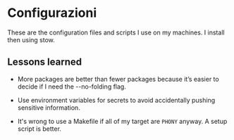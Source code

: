 # Configurazioni

These are the configuration files and scripts I use on my machines. I install then using stow.

## Lessons learned

- More packages are better than fewer packages because it’s easier to decide if I need the --no-folding flag.

- Use environment variables for secrets to avoid accidentally pushing sensitive information.

- It's wrong to use a Makefile if all of my target are `PHONY` anyway. A setup script is better.
